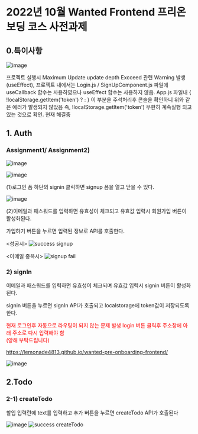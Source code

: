 # 2022년 10월 Wanted Frontend 프리온보딩 코스 사전과제


## 0.특이사항

![image](https://user-images.githubusercontent.com/103189961/195993322-f0b55c0f-8c09-4324-a476-65836af77d93.png)


프로젝트 실행시 Maximum Update update depth Excceed 관련 Warning 발생(useEffect), 프로젝트 내에서는 Login.js / SignUpComponent.js 파일에 useCallback 함수는 사용하였으나 useEffect 함수는 사용하지 않음. 
App.js 파일내 {  !localStorage.getItem('token') ? <Navigate to ="/" /> : <Navigate to="/todo" /> } 이 부분을 주석처리후 콘솔을 확인하니 위와 같은 에러가 발생되지 않았음
즉, !localStorage.getItem('token') 무한히 계속실행 되고 있는 것으로 확인. 현재 해결중





## 1. Auth

### Assignment1/ Assignment2)

![image](https://user-images.githubusercontent.com/103189961/195994049-9b37e102-cd87-42ff-88c4-fff518ef8868.png)

![image](https://user-images.githubusercontent.com/103189961/196024459-0482f1e5-8730-416a-ad66-fbcefd978a6c.png)

(1)로그인 폼 하단의 signin 클릭하면 signup 폼을 열고 닫을 수 있다.

![image](https://user-images.githubusercontent.com/103189961/195994122-af720260-aeb9-4360-8d60-589ce1b73f2d.png)

(2)이메일과 패스워드를 입력하면 유효성이 체크되고 유효값 입력시 회원가입 버튼이 활성화된다.

가입하기 버튼을 누르면 입력된 정보로 API를 호출한다.

<성공시>
![success signup](https://user-images.githubusercontent.com/103189961/195993571-62582859-22b7-41a7-934b-0e5800daed7a.JPG)

<이메일 중복시>
![signup fail](https://user-images.githubusercontent.com/103189961/195993581-76b97c6c-abda-4a95-813c-652f41f4e99e.JPG)

### 2) signIn

이메일과 패스워드를 입력하면 유효성이 체크되며 유효값 입력시 signin 버튼이 활성화된다. 

signin 버튼을 누르면 signIn API가 호출되고 localstorage에 token값이 저장되도록 한다.

<span style="color:red">현재 로그인후 자동으로 라우팅이 되지 않는 문제 발생 login 버튼 클릭후 주소창에 아래 주소로 다시 입력해야 함 </span><br/>
<span style="color:red">(양해 부탁드립니다)</span><br/>

<span style="color:red">https://lemonade4813.github.io/wanted-pre-onboarding-frontend/</span>

![image](https://user-images.githubusercontent.com/103189961/195994196-b947c2b3-9d4c-4e44-b7e1-69148696f903.png)

## 2.Todo

### 2-1) createTodo

할입 입력란에 text를 입력하고 추가 버튼을 누르면 createTodo API가 호출된다

![image](https://user-images.githubusercontent.com/103189961/195994538-8ac2b7b7-0d9b-4534-af1d-bd4e1c944638.png)
![success createTodo](https://user-images.githubusercontent.com/103189961/195994424-9da03814-e48b-4e6e-8b0a-29135b21adbb.JPG)



